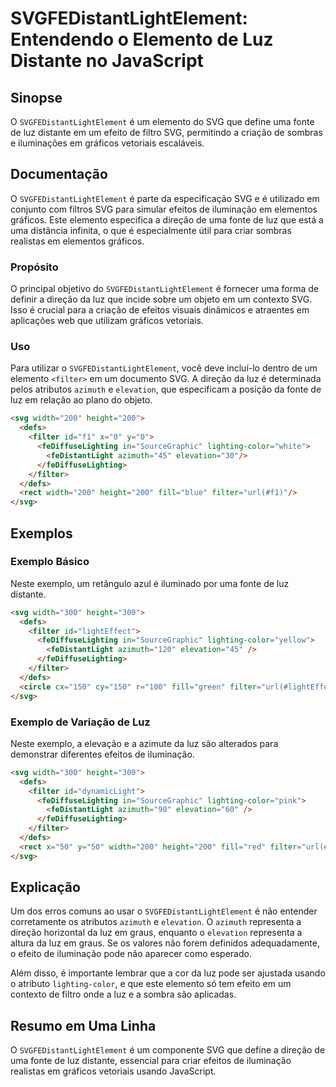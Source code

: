 <!--
Meta Description: # SVGFEDistantLightElement: Entendendo o Elemento de Luz Distante no JavaScript ## Sinopse O `SVGFEDistantLightElement` é um elemento do SVG que defin...
Meta Keywords: luz, svg, filter, que, svgfedistantlightelement
-->

# SVGFEDistantLightElement: Entendendo o Elemento de Luz Distante no JavaScript

## Sinopse
O `SVGFEDistantLightElement` é um elemento do SVG que define uma fonte de luz distante em um efeito de filtro SVG, permitindo a criação de sombras e iluminações em gráficos vetoriais escaláveis.

## Documentação
O `SVGFEDistantLightElement` é parte da especificação SVG e é utilizado em conjunto com filtros SVG para simular efeitos de iluminação em elementos gráficos. Este elemento especifica a direção de uma fonte de luz que está a uma distância infinita, o que é especialmente útil para criar sombras realistas em elementos gráficos.

### Propósito
O principal objetivo do `SVGFEDistantLightElement` é fornecer uma forma de definir a direção da luz que incide sobre um objeto em um contexto SVG. Isso é crucial para a criação de efeitos visuais dinâmicos e atraentes em aplicações web que utilizam gráficos vetoriais.

### Uso
Para utilizar o `SVGFEDistantLightElement`, você deve incluí-lo dentro de um elemento `<filter>` em um documento SVG. A direção da luz é determinada pelos atributos `azimuth` e `elevation`, que especificam a posição da fonte de luz em relação ao plano do objeto.

```html
<svg width="200" height="200">
  <defs>
    <filter id="f1" x="0" y="0">
      <feDiffuseLighting in="SourceGraphic" lighting-color="white">
        <feDistantLight azimuth="45" elevation="30"/>
      </feDiffuseLighting>
    </filter>
  </defs>
  <rect width="200" height="200" fill="blue" filter="url(#f1)"/>
</svg>
```

## Exemplos
### Exemplo Básico
Neste exemplo, um retângulo azul é iluminado por uma fonte de luz distante.

```html
<svg width="300" height="300">
  <defs>
    <filter id="lightEffect">
      <feDiffuseLighting in="SourceGraphic" lighting-color="yellow">
        <feDistantLight azimuth="120" elevation="45" />
      </feDiffuseLighting>
    </filter>
  </defs>
  <circle cx="150" cy="150" r="100" fill="green" filter="url(#lightEffect)" />
</svg>
```

### Exemplo de Variação de Luz
Neste exemplo, a elevação e a azimute da luz são alterados para demonstrar diferentes efeitos de iluminação.

```html
<svg width="300" height="300">
  <defs>
    <filter id="dynamicLight">
      <feDiffuseLighting in="SourceGraphic" lighting-color="pink">
        <feDistantLight azimuth="90" elevation="60" />
      </feDiffuseLighting>
    </filter>
  </defs>
  <rect x="50" y="50" width="200" height="200" fill="red" filter="url(#dynamicLight)" />
</svg>
```

## Explicação
Um dos erros comuns ao usar o `SVGFEDistantLightElement` é não entender corretamente os atributos `azimuth` e `elevation`. O `azimuth` representa a direção horizontal da luz em graus, enquanto o `elevation` representa a altura da luz em graus. Se os valores não forem definidos adequadamente, o efeito de iluminação pode não aparecer como esperado.

Além disso, é importante lembrar que a cor da luz pode ser ajustada usando o atributo `lighting-color`, e que este elemento só tem efeito em um contexto de filtro onde a luz e a sombra são aplicadas.

## Resumo em Uma Linha
O `SVGFEDistantLightElement` é um componente SVG que define a direção de uma fonte de luz distante, essencial para criar efeitos de iluminação realistas em gráficos vetoriais usando JavaScript.